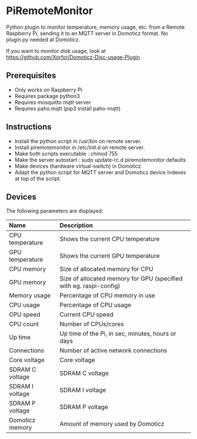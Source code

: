 # PiRemoteMonitor
Python plugin to monitor temperature, memory usage, etc. from a Remote Raspberry Pi, sending it to an MQTT server in Domoticz format.
No plugin.py needed at Domoticz.

If you want to monitor disk usage, look at https://github.com/Xorfor/Domoticz-Disc-usage-Plugin

## Prerequisites
- Only works on Raspberry Pi
- Requires package python3
- Requires mosquitto mqtt server
- Requires paho.mqtt (pip3 install paho-mqtt)


## Instructions
- Install the python script in /usr/bin on remote server.
- Install piremotemonitor in /etc/init.d on remote server. 
- Make both scripts executable : chmod 755 
- Make the server autostart : sudo update-rc.d piremotemonitor defaults
- Make devices (hardware virtual-switch) in Domoticz
- Adapt the python script for MQTT server and Domoticz device Indexes at top of the script.

## Devices
The following parameters are displayed:

| Name            | Description
| :---            | :---
| CPU temperature | Shows the current CPU temperature
| GPU temperature | Shows the current GPU temperature
| CPU memory      | Size of allocated memory for CPU
| GPU memory      | Size of allocated memory for GPU (specified with eg. raspi-config)
| Memory usage    | Percentage of CPU memory in use
| CPU usage       | Percentage of CPU usage
| CPU speed       | Current CPU speed
| CPU count       | Number of CPUs/cores
| Up time         | Up time of the Pi, in sec, minutes, hours or days
| Connections     | Number of active network connections
| Core voltage    | Core voltage
| SDRAM C voltage | SDRAM C voltage
| SDRAM I voltage | SDRAM I voltage
| SDRAM P voltage | SDRAM P voltage
| Domoticz memory | Amount of memory used by Domoticz
